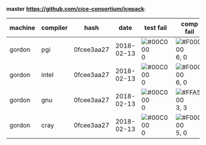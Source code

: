 **master** **https://github.com/cice-consortium/icepack**:

| machine | compiler | hash | date | test fail | comp fail | total |
| ------ | ------ | ------ | ------  | ------ | ------ | ------ |
| gordon | pgi | 0fcee3aa27 | 2018-02-13 | ![#00C000](https://placehold.it/15/00C000/000000?text=+) 0 | ![#F00000](https://placehold.it/15/F00000/000000?text=+) 6, 0 | [20](0fcee3aa27.gordon.pgi.180213.005619) | 
| gordon | intel | 0fcee3aa27 | 2018-02-13 | ![#00C000](https://placehold.it/15/00C000/000000?text=+) 0 | ![#F00000](https://placehold.it/15/F00000/000000?text=+) 6, 0 | [20](0fcee3aa27.gordon.intel.180213.005619) | 
| gordon | gnu | 0fcee3aa27 | 2018-02-13 | ![#00C000](https://placehold.it/15/00C000/000000?text=+) 0 | ![#FFA500](https://placehold.it/15/FFA500/000000?text=+) 3, 3 | [20](0fcee3aa27.gordon.gnu.180213.005619) | 
| gordon | cray | 0fcee3aa27 | 2018-02-13 | ![#00C000](https://placehold.it/15/00C000/000000?text=+) 0 | ![#F00000](https://placehold.it/15/F00000/000000?text=+) 5, 0 | [20](0fcee3aa27.gordon.cray.180213.005619) |

